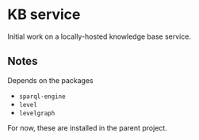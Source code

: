 # KB service

Initial work on a locally-hosted knowledge base service.

## Notes

Depends on the packages

- `sparql-engine`
- `level`
- `levelgraph`

For now, these are installed in the parent project.
